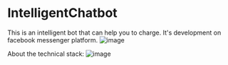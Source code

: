# IntelligentChatbot
This is an intelligent bot that can help you to charge.
It's development on facebook messenger platform.
![image](https://user-images.githubusercontent.com/88467925/139777942-9c00f6f1-707e-453e-aa51-7674a9a6d58b.png)

About the technical stack:
![image](https://user-images.githubusercontent.com/88467925/139779090-0996d203-8123-4c02-94c9-ab3ea1e965df.png)

